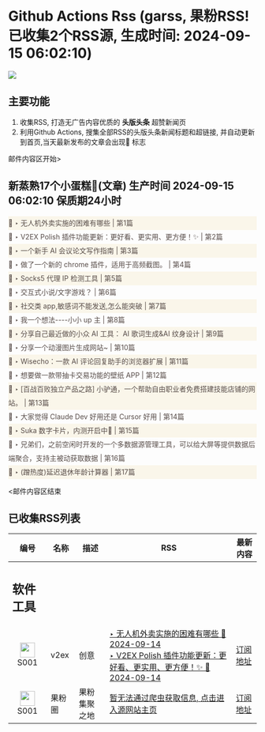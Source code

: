 # Github Actions Rss (garss, 果粉RSS! 已收集2个RSS源, 生成时间: 2024-09-15 06:02:10)

![](https://cdn.jsdelivr.net/gh/xinkeji/garss/_media/ga-rss.png)



## 主要功能
1. 收集RSS, 打造无广告内容优质的 **头版头条** 超赞新闻页
2. 利用Github Actions, 搜集全部RSS的头版头条新闻标题和超链接, 并自动更新到首页,当天最新发布的文章会出现🌈 标志

邮件内容区开始>
<h2>新蒸熟17个小蛋糕🍰(文章) 生产时间 2024-09-15 06:02:10 保质期24小时</h2>

<div style='line-height:3;background-color:#FAF6EA;' ><a href='https://www.v2ex.com/t/1073109#reply16' style="line-height:2;text-decoration:none;display:block;color:#584D49;">🌈 ‣ 无人机外卖实施的困难有哪些 | 第1篇</a></div><div style='line-height:3;' ><a href='https://www.v2ex.com/t/1072829#reply80' style="line-height:2;text-decoration:none;display:block;color:#584D49;">🌈 ‣ V2EX Polish 插件功能更新：更好看、更实用、更方便！✨ | 第2篇</a></div><div style='line-height:3;background-color:#FAF6EA;' ><a href='https://www.v2ex.com/t/1073120#reply0' style="line-height:2;text-decoration:none;display:block;color:#584D49;">🌈 ‣ 一个新手 AI 会议论文写作指南 | 第3篇</a></div><div style='line-height:3;' ><a href='https://www.v2ex.com/t/1073025#reply11' style="line-height:2;text-decoration:none;display:block;color:#584D49;">🌈 ‣ 做了一个新的 chrome 插件，适用于高频截图。 | 第4篇</a></div><div style='line-height:3;background-color:#FAF6EA;' ><a href='https://www.v2ex.com/t/1073038#reply3' style="line-height:2;text-decoration:none;display:block;color:#584D49;">🌈 ‣ Socks5 代理 IP 检测工具 | 第5篇</a></div><div style='line-height:3;' ><a href='https://www.v2ex.com/t/1073128#reply0' style="line-height:2;text-decoration:none;display:block;color:#584D49;">🌈 ‣ 交互式小说/文字游戏？ | 第6篇</a></div><div style='line-height:3;background-color:#FAF6EA;' ><a href='https://www.v2ex.com/t/1073006#reply29' style="line-height:2;text-decoration:none;display:block;color:#584D49;">🌈 ‣ 社交类 app,敏感词不能发送,怎么能突破 | 第7篇</a></div><div style='line-height:3;' ><a href='https://www.v2ex.com/t/1072922#reply28' style="line-height:2;text-decoration:none;display:block;color:#584D49;">🌈 ‣ 我一个想法----小小 up 主 | 第8篇</a></div><div style='line-height:3;background-color:#FAF6EA;' ><a href='https://www.v2ex.com/t/1073051#reply1' style="line-height:2;text-decoration:none;display:block;color:#584D49;">🌈 ‣ 分享自己最近做的小众 AI 工具： AI 歌词生成&AI 纹身设计 | 第9篇</a></div><div style='line-height:3;' ><a href='https://www.v2ex.com/t/1073057#reply0' style="line-height:2;text-decoration:none;display:block;color:#584D49;">🌈 ‣ 分享一个动漫图片生成网站~ | 第10篇</a></div><div style='line-height:3;background-color:#FAF6EA;' ><a href='https://www.v2ex.com/t/1073003#reply0' style="line-height:2;text-decoration:none;display:block;color:#584D49;">🌈 ‣ Wisecho：一款 AI 评论回复助手的浏览器扩展 | 第11篇</a></div><div style='line-height:3;' ><a href='https://www.v2ex.com/t/1072979#reply6' style="line-height:2;text-decoration:none;display:block;color:#584D49;">🌈 ‣ 想要做一款带抽卡交易功能的壁纸 APP | 第12篇</a></div><div style='line-height:3;background-color:#FAF6EA;' ><a href='https://www.v2ex.com/t/1072924#reply6' style="line-height:2;text-decoration:none;display:block;color:#584D49;">🌈 ‣ [百战百败独立产品之路] 小驴通，一个帮助自由职业者免费搭建技能店铺的网站。 | 第13篇</a></div><div style='line-height:3;' ><a href='https://www.v2ex.com/t/1073060#reply2' style="line-height:2;text-decoration:none;display:block;color:#584D49;">🌈 ‣ 大家觉得 Claude Dev 好用还是 Cursor 好用 | 第14篇</a></div><div style='line-height:3;background-color:#FAF6EA;' ><a href='https://www.v2ex.com/t/1072854#reply10' style="line-height:2;text-decoration:none;display:block;color:#584D49;">🌈 ‣ Suka 数字卡片，内测开启中🎉 | 第15篇</a></div><div style='line-height:3;' ><a href='https://www.v2ex.com/t/1072901#reply0' style="line-height:2;text-decoration:none;display:block;color:#584D49;">🌈 ‣ 兄弟们，之前空闲时开发的一个多数据源管理工具，可以给大屏等提供数据后端聚合，支持主被动获取数据 | 第16篇</a></div><div style='line-height:3;background-color:#FAF6EA;' ><a href='https://www.v2ex.com/t/1072855#reply0' style="line-height:2;text-decoration:none;display:block;color:#584D49;">🌈 ‣ (蹭热度)延迟退休年龄计算器 | 第17篇</a></div>

<邮件内容区结束

## 已收集RSS列表

| 编号 | 名称 | 描述 | RSS | 最新内容 |
| --- | --- | --- | --- | --- |
| <h2 id="软件工具">软件工具</h2> |  |   |  |  |
| <div id="S001" style="text-align: center;"><img src="https://cdn.jsdelivr.net/gh/zhaoolee/garss/_media/favicon/S001.png" width="30px" style="width:30px;height: auto;"/><br><span>S001</span></div> | v2ex | 创意 | [‣ 无人机外卖实施的困难有哪些 🌈 2024-09-14](https://www.v2ex.com/t/1073109#reply16)<br/>[‣ V2EX Polish 插件功能更新：更好看、更实用、更方便！✨ 🌈 2024-09-14](https://www.v2ex.com/t/1072829#reply80) | [订阅地址](https://www.v2ex.com/feed/tab/creative.xml) |
| <div id="S001" style="text-align: center;"><img src="https://cdn.jsdelivr.net/gh/zhaoolee/garss/_media/favicon/S001.png" width="30px" style="width:30px;height: auto;"/><br><span>S001</span></div> | 果粉圈 | 果粉集聚之地 | [暂无法通过爬虫获取信息, 点击进入源网站主页](https://g0f.cn) | [订阅地址](https://g0f.cn/rss.xml) |



